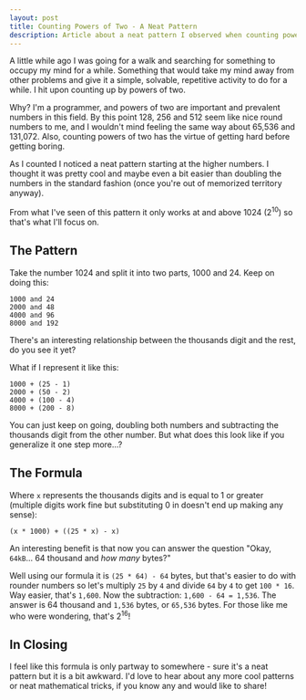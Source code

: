 ```yaml
---
layout: post
title: Counting Powers of Two - A Neat Pattern
description: Article about a neat pattern I observed when counting powers of two.
---
```


A little while ago I was going for a walk and searching for something to occupy
my mind for a while. Something that would take my mind away from other problems
and give it a simple, solvable, repetitive activity to do for a while. I hit
upon counting up by powers of two.

Why? I'm a programmer, and powers of two are important and prevalent numbers in
this field. By this point 128, 256 and 512 seem like nice round numbers to me,
and I wouldn't mind feeling the same way about 65,536 and 131,072. Also,
counting powers of two has the virtue of getting hard before getting boring.

As I counted I noticed a neat pattern starting at the higher numbers.  I thought
it was pretty cool and  maybe even a bit easier than
doubling the numbers in the standard fashion (once you're out of memorized
territory anyway).

From what I've seen of this pattern it only works at and above 1024 
(2<sup>10</sup>) so
that's what I'll focus on.

The Pattern
---

Take the number 1024 and split it into two parts, 1000 and 24. Keep on doing this:

    1000 and 24
    2000 and 48
    4000 and 96
    8000 and 192

There's an interesting relationship between the thousands digit and the rest,
do you see it yet?

What if I represent it like this:

    1000 + (25 - 1)
    2000 + (50 - 2)
    4000 + (100 - 4)
    8000 + (200 - 8)

You can just keep on going, doubling both numbers and subtracting the thousands
digit from the other number. But what does this look like if you generalize it one
step more...?

The Formula
---

Where `x` represents the thousands digits and is equal to 1 or greater (multiple
digits work fine but substituting 0 in doesn't end up making any sense):

    (x * 1000) + ((25 * x) - x)

An interesting benefit is that now you can answer the question "Okay, `64kB`... 64 thousand
and _how many_ bytes?" 

Well using our formula it is `(25 * 64) - 64` bytes, but that's easier to do
with rounder numbers so let's multiply `25` by `4` and divide `64` by `4` to get
`100 * 16`.  Way easier, that's `1,600`. Now the subtraction: `1,600 - 64 =
1,536`. The answer is 64 thousand and `1,536` bytes, or `65,536` bytes.  For
those like me who were wondering, that's 2<sup>16</sup>!

In Closing
---

I feel like this formula is only partway to somewhere - sure it's a neat pattern but
it is a bit awkward. I'd love to hear about any more cool patterns or neat
mathematical tricks, if you know any and would like to share!

